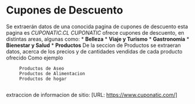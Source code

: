 # Cupones de Descuento

   Se extraerán datos de una conocida pagina de cupones de descuento
   esta pagina es *CUPONATIC.CL* 
   *CUPONATIC* ofrece cupones de descuento, en distintas areas, algunas como:
        * **Belleza**
        * **Viaje y Turismo**
        * **Gastronomia**
        * **Bienestar y Salud**
        * **Productos**
   De la seccion de Productos se extraeran datos, acerca de los precios
   y de cantidades vendidas de cada producto ofrecido
   Como ejemplo
  ```
       Productos de Aseo
       Productos de Alimentacion
       Productos de hogar
       
  ```
   

extraccion de informacion de sitio: [URL: https://www.cuponatic.com/]
